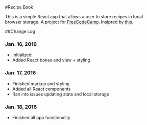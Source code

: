 #Recipe Book

This is a simple React app that allows a user to store recipes in local browser storage.
A project for [FreeCodeCamp](https://freecodecamp.com). Insipred by [this](http://codepen.io/FreeCodeCamp/full/LGbbqj/).

##Change Log

### Jan. 16, 2016
  * Initialized
  * Added React bones and view + styling

### Jan. 17, 2016
  * Finished markup and styling
  * Added all React components
  * Ran into issues updating state and local storage

### Jan. 18, 2016
  * Finished all app functionality
